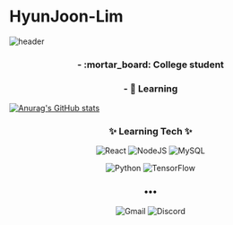 # HyunJoon-Lim
![header](https://capsule-render.vercel.app/api?type=cylinder&color=gradient&height=300&section=header&text=%20Hyun%20Joon%20&fontSize=80&textBg=true&animation=twinkling)

<h3 align ="center"> - :mortar_board: College student </h3>
<h3 align ="center"> - 🌱 Learning  </h3>

[![Anurag's GitHub stats](https://github-readme-stats.vercel.app/api?username=jungking&include_all_commits=true&count_private=true&theme=tokyonight)](https://github.com/anuraghazra/github-readme-stats)

<h3 align="center">✨ Learning Tech ✨ </h3>

<p align="center">
  <img alt="React" src="https://img.shields.io/badge/react%20-%2320232a.svg?&style=for-the-badge&logo=react&logoColor=%2361DAFB"/>
  <img alt="NodeJS" src="https://img.shields.io/badge/node.js%20-%2343853D.svg?&style=for-the-badge&logo=node.js&logoColor=white"/>
  <img alt="MySQL" src="https://img.shields.io/badge/mysql-%2300f.svg?&style=for-the-badge&logo=mysql&logoColor=white"/>
</p>

<p align="center">
  <img alt="Python" src="https://img.shields.io/badge/python%20-%2314354C.svg?&style=for-the-badge&logo=python&logoColor=white"/>
  <img alt="TensorFlow" src="https://img.shields.io/badge/TensorFlow%20-%23FF6F00.svg?&style=for-the-badge&logo=TensorFlow&logoColor=white" />
</p>

<h3 align="center">•••</h3>
<p align="center" align="right">
	<img alt="Gmail" href="immenige2@gmail.com"src="https://img.shields.io/badge/Gmail-D14836?style=for-the-badge&logo=gmail&logoColor=white" />

<img alt="Discord" href="." src="https://img.shields.io/badge/%3CServer%3E%20-%237289DA.svg?&style=for-the-badge&logo=discord&logoColor=white"/>

</p>
